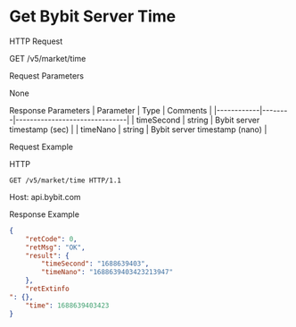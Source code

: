 # Get Bybit Server Time

HTTP Request

GET /v5/market/time

Request Parameters

None


Response Parameters
| Parameter  | Type   | Comments                      |
|------------|--------|-------------------------------|
| timeSecond | string | Bybit server timestamp (sec)  |
| timeNano   | string | Bybit server timestamp (nano) |

Request Example

HTTP
````http 
GET /v5/market/time HTTP/1.1 
````
Host: api.bybit.com

Response Example
````json
{
    "retCode": 0,
    "retMsg": "OK",
    "result": {
        "timeSecond": "1688639403",
        "timeNano": "1688639403423213947"
    },
    "retExtinfo
": {},
    "time": 1688639403423
}
````